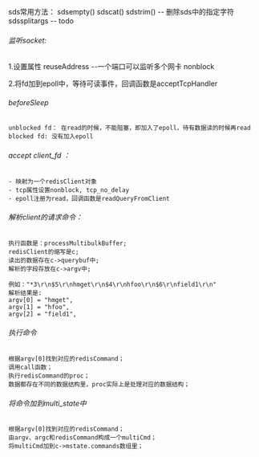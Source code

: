 sds常用方法：
sdsempty()
sdscat()
sdstrim()  -- 删除sds中的指定字符
sdssplitargs    -- todo

###### 监听socket:
1.设置属性
	reuseAddress --一个端口可以监听多个网卡
	nonblock

2.将fd加到epoll中，等待可读事件，回调函数是acceptTcpHandler

###### beforeSleep
	unblocked fd： 在read的时候，不能阻塞，即加入了epoll，待有数据读的时候再read
	blocked fd: 没有加入epoll

###### accept client_fd ：
	- 映射为一个redisClient对象
	- tcp属性设置nonblock, tcp_no_delay
	- epoll注册为read，回调函数是readQueryFromClient

###### 解析client的请求命令：
	执行函数是：processMultibulkBuffer;
	redisClient的缩写是c;
	读出的数据存在c->querybuf中;
	解析的字段存放在c->argv中;
	
	例如："*3\r\n$5\r\nhmget\r\n$4\r\nhfoo\r\n$6\r\nfield1\r\n"
	解析结果是: 
	argv[0] = "hmget", 
	argv[1] = "hfoo", 
	argv[2] = "field1", 

###### 执行命令
	根据argv[0]找到对应的redisCommand；
	调用call函数；
	执行redisCommand的proc；
	数据都存在不同的数据结构里，proc实际上是处理对应的数据结构；
	
###### 将命令加到multi_state中

	根据argv[0]找到对应的redisCommand；
	由argv、argc和redisCommand构成一个multiCmd；
	将multiCmd加到c->mstate.commands数组里；


